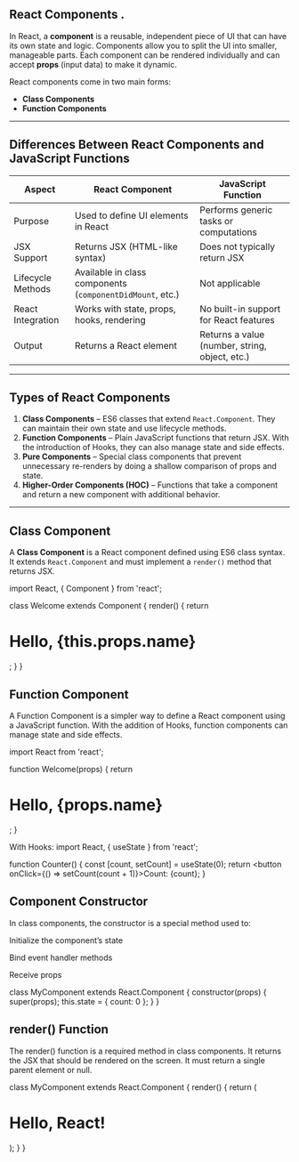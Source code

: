

## React Components .

In React, a **component** is a reusable, independent piece of UI that can have its own state and logic. Components allow you to split the UI into smaller, manageable parts. Each component can be rendered individually and can accept **props** (input data) to make it dynamic.

React components come in two main forms:
- **Class Components**
- **Function Components**

---

## Differences Between React Components and JavaScript Functions

| Aspect                    | React Component                                | JavaScript Function                        |
|---------------------------|------------------------------------------------|---------------------------------------------|
| Purpose                   | Used to define UI elements in React            | Performs generic tasks or computations      |
| JSX Support               | Returns JSX (HTML-like syntax)                 | Does not typically return JSX               |
| Lifecycle Methods         | Available in class components (`componentDidMount`, etc.) | Not applicable                            |
| React Integration         | Works with state, props, hooks, rendering      | No built-in support for React features      |
| Output                    | Returns a React element                        | Returns a value (number, string, object, etc.) |

---

## Types of React Components

1. **Class Components** – ES6 classes that extend `React.Component`. They can maintain their own state and use lifecycle methods.
2. **Function Components** – Plain JavaScript functions that return JSX. With the introduction of Hooks, they can also manage state and side effects.
3. **Pure Components** – Special class components that prevent unnecessary re-renders by doing a shallow comparison of props and state.
4. **Higher-Order Components (HOC)** – Functions that take a component and return a new component with additional behavior.

---

## Class Component

A **Class Component** is a React component defined using ES6 class syntax. It extends `React.Component` and must implement a `render()` method that returns JSX.

import React, { Component } from 'react';

class Welcome extends Component {
  render() {
    return <h1>Hello, {this.props.name}</h1>;
  }
}

## Function Component
A Function Component is a simpler way to define a React component using a JavaScript function. With the addition of Hooks, function components can manage state and side effects.

import React from 'react';

function Welcome(props) {
  return<h1>Hello, {props.name}</h1>;
}

With Hooks:
import React, { useState } from 'react';

function Counter() {
  const [count, setCount] = useState(0);
  return <button onClick={() => setCount(count + 1)}>Count: {count}</button>;
}


## Component Constructor
In class components, the constructor is a special method used to:

Initialize the component’s state

Bind event handler methods

Receive props

class MyComponent extends React.Component {
  constructor(props) {
    super(props);
    this.state = { count: 0 };
  }
}

## render() Function
The render() function is a required method in class components. It returns the JSX that should be rendered on the screen. It must return a single parent element or null.

class MyComponent extends React.Component {
  render() {
    return (
      <div>
        <h1>Hello, React!</h1>
      </div>
    );
  }
}
